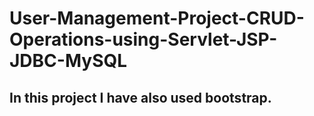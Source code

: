 # User-Management-Project-CRUD-Operations-using-Servlet-JSP-JDBC-MySQL

## In this project I have also used bootstrap.